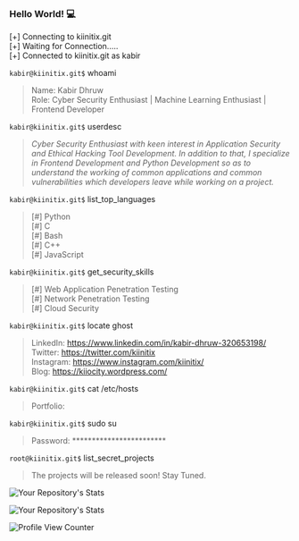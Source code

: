 ### Hello World! :computer:

[+] Connecting to kiinitix.git <br/>
[+] Waiting for Connection..... <br/>
[+] Connected to kiinitix.git as kabir <br/>

`kabir@kiinitix.git$` whoami <br/>
> Name: Kabir Dhruw <br/>
> Role: Cyber Security Enthusiast | Machine Learning Enthusiast | Frontend Developer <br/>

`kabir@kiinitix.git$` userdesc <br/>
> *Cyber Security Enthusiast with keen interest in Application Security and Ethical Hacking Tool Development. In addition to that, I specialize in Frontend Development and Python Development so as to understand the working of common applications and common vulnerabilities which developers leave while working on a project.* 

`kabir@kiinitix.git$` list_top_languages <br/>
 > [#] Python <br/>
 > [#] C <br/>
 > [#] Bash <br/>
 > [#] C++ <br/>
 > [#] JavaScript <br/>


`kabir@kiinitix.git$` get_security_skills <br/>
 > [#] Web Application Penetration Testing <br/>
 > [#] Network Penetration Testing <br/>
 > [#] Cloud Security <br/>

`kabir@kiinitix.git$` locate ghost <br/>
> LinkedIn: https://www.linkedin.com/in/kabir-dhruw-320653198/ <br/>
> Twitter: https://twitter.com/kiinitix <br/>
> Instagram: https://www.instagram.com/kiinitix/ <br/>
> Blog: https://kiiocity.wordpress.com/

`kabir@kiinitix.git$` cat /etc/hosts <br/>
> Portfolio: 

`kabir@kiinitix.git$` sudo su <br/>
> Password: ************************ <br/>

`root@kiinitix.git$` list_secret_projects <br/>
> The projects will be released soon! Stay Tuned.


![Your Repository's Stats](https://github-readme-stats.vercel.app/api/top-langs/?username=Kiinitix&theme=blue-green)

![Your Repository's Stats](https://github-readme-stats.vercel.app/api?username=Kiinitix&show_icons=true)

![Profile View Counter](https://komarev.com/ghpvc/?username=Kiinitix)

